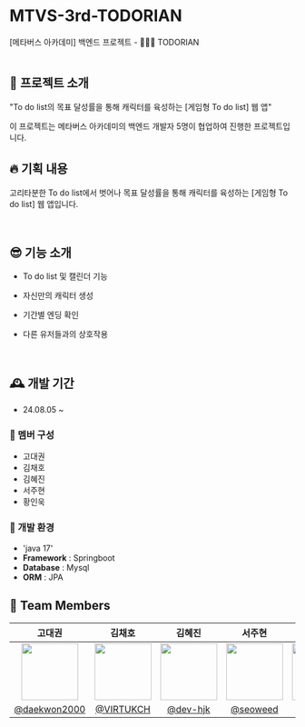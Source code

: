 # MTVS-3rd-TODORIAN
[메타버스 아카데미] 백엔드 프로젝트 - 🐣📆🐥 TODORIAN <br><br>

## 💫 프로젝트 소개 ##
"To do list의 목표 달성률을 통해 캐릭터를 육성하는 [게임형 To do list] 웹 앱" <p>
이 프로젝트는 메타버스 아카데미의 백엔드 개발자 5명이 협업하여 진행한 프로젝트입니다. <br>


## 🔥 기획 내용 ##
고리타분한 To do list에서 벗어나 목표 달성률을 통해 캐릭터를 육성하는 [게임형 To do list] 웹 앱입니다.<p><br>

## 😎 기능 소개 ##
- To do list 및 캘린더 기능 <p>
- 자신만의 캐릭터 생성 <P>
- 기간별 엔딩 확인 <p>
- 다른 유저들과의 상호작용 <P><br>

## 🕰️ 개발 기간 
* 24.08.05 ~

### 🐣 멤버 구성 
- 고대권
- 김채호
- 김혜진
- 서주현
- 황인욱 
  

### 📢 개발 환경
- 'java 17'
- **Framework** : Springboot
- **Database** : Mysql 
- **ORM** : JPA

## :busts_in_silhouette: Team Members ##

|                                               고대권                                               |                                               김채호                                               |                                               김혜진                                                |                                               서주현                                                |                                               황인욱                                                | 
|:-----------------------------------------------------------------------------------------------:|:-----------------------------------------------------------------------------------------------:|:------------------------------------------------------------------------------------------------:|:------------------------------------------------------------------------------------------------:|:------------------------------------------------------------------------------------------------:|
| <img src = "https://avatars.githubusercontent.com/u/173024188?v=4" width = "100" height = "100"> | <img src = "https://avatars.githubusercontent.com/u/114549229?v=4" width = "100" height = "100"> | <img src = "https://avatars.githubusercontent.com/u/173024446?v=4" width = "100" height = "100"> | <img src = "https://avatars.githubusercontent.com/u/129758184?v=4" width = "100" height = "100"> | <img src = "https://avatars.githubusercontent.com/u/101577450?v=4" width = "100" height = "100"> | <img src = "https://avatars.githubusercontent.com/u/148692050?v=4" width = "100" height = "100"> | <img src = "https://avatars.githubusercontent.com/u/64780539?v=4" width = "100" height = "100"> |
|                             [@daekwon2000](https://github.com/daekwon2000)                              |                           [@VIRTUKCH](https://github.com/VIRTUKCH)                            |                             [@dev-hjk](https://github.com/dev-hjk)                             |                              [@seoweed](https://github.com/seoweed)                              |                             [@INUK-ai](https://github.com/INUK-ai)                             |

